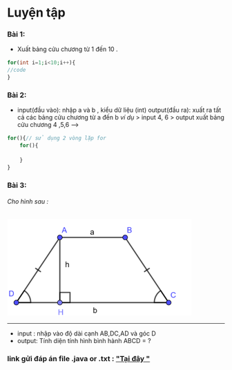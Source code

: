 # Luyện tập

### Bài 1:
- Xuất bảng cửu chương từ 1 đến 10 .
```php
for(int i=1;i<10;i++){
//code 
}
```
### Bài 2:
- input(đầu vào): nhập a và b , kiểu dữ liệu (int) 
 output(đầu ra): xuất ra tất cả các bảng cửu chương từ a đến b
_ví dụ_ > input 4, 6
        > output xuất bảng cửu chương 4 ,5,6 -->

 ```php
 for(){// sử dụng 2 vòng lặp for
     for(){

     }
 }
```
### Bài 3:
###### Cho hình sau :

!["Hình thang cân "](images/1.png)
****
- input : nhập vào độ dài cạnh AB,DC,AD và góc D
- output: Tính diện tính hình bình hành ABCD = ?

### link gửi đáp án file .java or .txt  : ["Tại đây "](https://driveuploader.com/upload/1ibdhFSxCm) 


